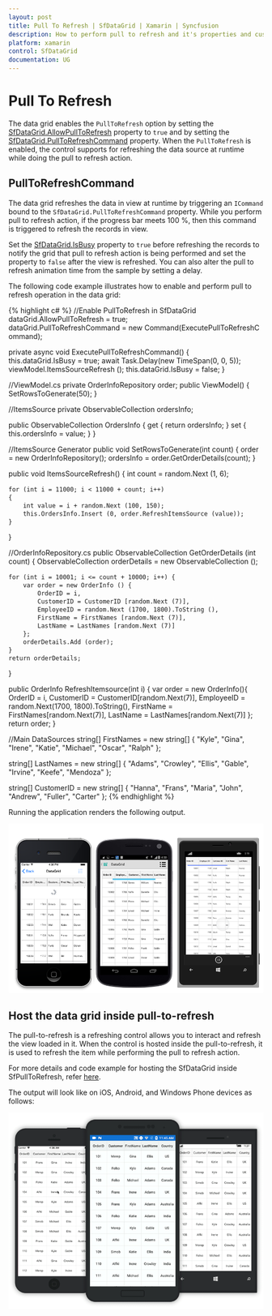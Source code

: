 ```yaml
---
layout: post
title: Pull To Refresh | SfDataGrid | Xamarin | Syncfusion
description: How to perform pull to refresh and it's properties and customizations in a SfDataGrid.
platform: xamarin
control: SfDataGrid
documentation: UG
---
```


# Pull To Refresh

The data grid enables the `PullToRefresh` option by setting the [SfDataGrid.AllowPullToRefresh](http://help.syncfusion.com/cr/cref_files/xamarin/sfdatagrid/Syncfusion.SfDataGrid.XForms~Syncfusion.SfDataGrid.XForms.SfDataGrid~AllowPullToRefresh.html) property to `true` and by setting the [SfDataGrid.PullToRefreshCommand](http://help.syncfusion.com/cr/cref_files/xamarin/sfdatagrid/Syncfusion.SfDataGrid.XForms~Syncfusion.SfDataGrid.XForms.SfDataGrid~PullToRefreshCommand.html) property. When the `PullToRefresh` is enabled, the control supports for refreshing the data source at runtime while doing the pull to refresh action. 

## PullToRefreshCommand

The data grid refreshes the data in view at runtime by triggering an `ICommand` bound to the `SfDataGrid.PullToRefreshCommand` property. While you perform pull to refresh action, if the progress bar meets 100 %, then this command is triggered to refresh the records in view. 

Set the [SfDataGrid.IsBusy](http://help.syncfusion.com/cr/cref_files/xamarin/sfdatagrid/Syncfusion.SfDataGrid.XForms~Syncfusion.SfDataGrid.XForms.SfDataGrid~IsBusy.html) property to `true` before refreshing the records to notify the grid that pull to refresh action is being performed and set the property to `false` after the view is refreshed. You can also alter the pull to refresh animation time from the sample by setting a delay.

The following code example illustrates how to enable and perform pull to refresh operation in the data grid:

{% highlight c# %}
//Enable PullToRefresh in SfDataGrid
dataGrid.AllowPullToRefresh = true;
dataGrid.PullToRefreshCommand = new Command(ExecutePullToRefreshCommand);
 
private async void ExecutePullToRefreshCommand()
{
    this.dataGrid.IsBusy = true;
    await Task.Delay(new TimeSpan(0, 0, 5));
    viewModel.ItemsSourceRefresh ();
    this.dataGrid.IsBusy = false;
} 

//ViewModel.cs
private OrderInfoRepository order;
public ViewModel()
{
    SetRowsToGenerate(50);
}

//ItemsSource
private ObservableCollection<OrderInfo> ordersInfo;

public ObservableCollection<OrderInfo> OrdersInfo
{
    get { return ordersInfo; }
    set { this.ordersInfo = value; }
}

//ItemsSource Generator
public void SetRowsToGenerate(int count)
{
    order = new OrderInfoRepository();
    ordersInfo = order.GetOrderDetails(count);
}

public void ItemsSourceRefresh()
{
    int count = random.Next (1, 6);

    for (int i = 11000; i < 11000 + count; i++) 
    {
        int value = i + random.Next (100, 150);
        this.OrdersInfo.Insert (0, order.RefreshItemsSource (value));
    }
} 

//OrderInfoRepository.cs
public ObservableCollection<OrderInfo> GetOrderDetails (int count)
{
    ObservableCollection<OrderInfo> orderDetails = new ObservableCollection<OrderInfo> ();

    for (int i = 10001; i <= count + 10000; i++) {
        var order = new OrderInfo () {
            OrderID = i,
            CustomerID = CustomerID [random.Next (7)],
            EmployeeID = random.Next (1700, 1800).ToString (),
            FirstName = FirstNames [random.Next (7)],
            LastName = LastNames [random.Next (7)]
        };
        orderDetails.Add (order);
    }
    return orderDetails;
}

public OrderInfo RefreshItemsource(int i)
{
    var order = new OrderInfo(){
        OrderID = i,
        CustomerID = CustomerID[random.Next(7)],
        EmployeeID = random.Next(1700, 1800).ToString(),
        FirstName = FirstNames[random.Next(7)],
        LastName = LastNames[random.Next(7)]
    };
    return order;
}

//Main DataSources
string[] FirstNames = new string[] {
    "Kyle",
    "Gina",
    "Irene",
    "Katie",
    "Michael",
    "Oscar",
    "Ralph"
};

string[] LastNames = new string[] {
    "Adams",
    "Crowley",
    "Ellis",
    "Gable",
    "Irvine",
    "Keefe",
    "Mendoza"
};

string[] CustomerID = new string[] {
    "Hanna",
    "Frans",
    "Maria",
    "John",
    "Andrew",
    "Fuller",
    "Carter"
};
{% endhighlight %}

Running the application renders the following output.

![](SfDataGrid_images/PullToRefresh.png)

## Host the data grid inside pull-to-refresh

The pull-to-refresh is a refreshing control allows you to interact and refresh the view loaded in it. When the control is hosted inside the pull-to-refresh, it is used to refresh the item while performing the pull to refresh action. 

For more details and code example for hosting the SfDataGrid inside SfPullToRefresh, refer [here](https://help.syncfusion.com/xamarin/sfpulltorefresh/customization#host-sfdatagrid-as-pullable-content).

The output will look like on iOS, Android, and Windows Phone devices as follows:

![](SfDataGrid_images/SfDataGrid_SlideOnTop_XForms.gif)
